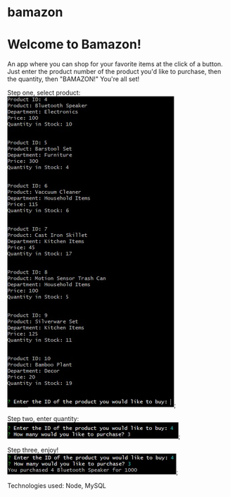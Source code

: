 # bamazon

<h1>Welcome to Bamazon!</h1>

An app where you can shop for your favorite items at the click of a button. Just enter the product number of the product you'd like to purchase, then the quantity, then "BAMAZON!" You're all set!

Step one, select product:
![step one screenshot](Images/screenshot1.jpg);

Step two, enter quantity:
![step two screenshot](Images/screenshot2.jpg);

Step three, enjoy!
![step three screenshot](Images/screenshot3.jpg);

Technologies used: Node, MySQL
